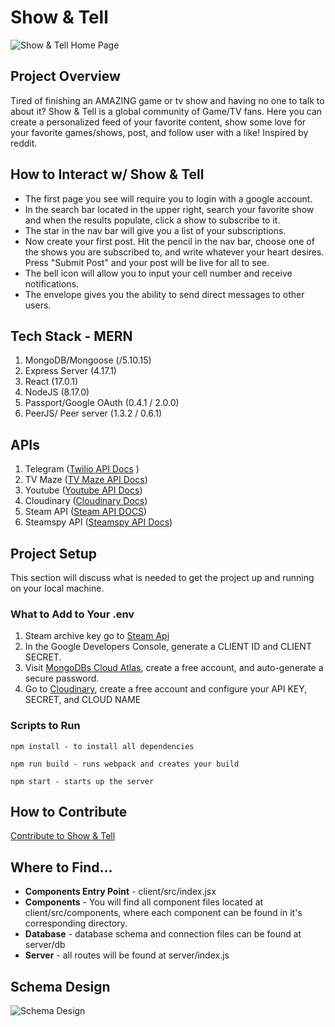 # Show & Tell

![Show & Tell Home Page](homePage.png)

## Project Overview

Tired of finishing an AMAZING game or tv show and having no one to talk to about it? Show & Tell is a global community of Game/TV fans. Here you can create a personalized feed of your favorite content, show some love for your favorite games/shows, post, and follow user
with a like! Inspired by reddit.


## How to Interact w/ Show & Tell

- The first page you see will require you to login with a google account.
- In the search bar located in the upper right, search your favorite show and when the results populate, click a show to subscribe to it.
- The star in the nav bar will give you a list of your subscriptions.
- Now create your first post. Hit the pencil in the nav bar, choose one of the shows you are subscribed to, and write whatever your heart desires. Press "Submit Post" and your post will be live for all to see.
- The bell icon will allow you to input your cell number and receive notifications.
- The envelope gives you the ability to send direct messages to other users.

## Tech Stack - MERN

1. MongoDB/Mongoose (/5.10.15)
2. Express Server (4.17.1)
3. React (17.0.1)
4. NodeJS (8.17.0)
5. Passport/Google OAuth (0.4.1 / 2.0.0)
6. PeerJS/ Peer server (1.3.2 / 0.6.1)

## APIs

1. Telegram ([Twilio API Docs](https://core.telegram.org/#getting-started) )
2. TV Maze ([TV Maze API Docs](https://www.tvmaze.com/api))
3. Youtube ([Youtube API Docs](https://developers.google.com/youtube/v3))
4. Cloudinary ([Cloudinary Docs](https://cloudinary.com/documentation/image_video_and_file_upload))
5. Steam API ([Steam API DOCS]('''''''''))
6. Steamspy API ([Steamspy API Docs](https://steamspy.com/api.php))

## Project Setup

This section will discuss what is needed to get the project up and running on your local machine.

### What to Add to Your .env

1. Steam archive key go to [Steam Api]()
2. In the Google Developers Console, generate a CLIENT ID and CLIENT SECRET.
3. Visit [MongoDBs Cloud Atlas](https://www.mongodb.com/cloud/atlas), create a free account, and auto-generate a secure password.
4. Go to [Cloudinary](https://cloudinary.com/), create a free account and configure your API KEY, SECRET, and CLOUD NAME

### Scripts to Run

```
npm install - to install all dependencies
```

```
npm run build - runs webpack and creates your build
```

```
npm start - starts up the server
```

## How to Contribute

[Contribute to Show & Tell](/CONTRIBUTING.md)

## Where to Find...

- **Components Entry Point** - client/src/index.jsx
- **Components** - You will find all component files located at client/src/components, where each component can be found in it's corresponding directory.
- **Database** - database schema and connection files can be found at server/db
- **Server** - all routes will be found at server/index.js

## Schema Design

![Schema Design](Schema.png)
